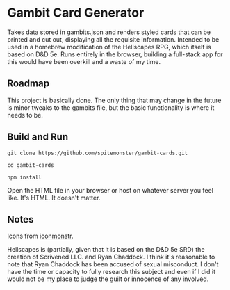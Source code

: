 # Gambit Card Generator

Takes data stored in gambits.json and renders styled cards that can be printed and cut out, displaying all the requisite information. Intended to be used in a homebrew modification of the Hellscapes RPG, which itself is based on D&D 5e. Runs entirely in the browser, building a full-stack app for this would have been overkill and a waste of my time.

## Roadmap

This project is basically done. The only thing that may change in the future is minor tweaks to the gambits file, but the basic functionality is where it needs to be.

## Build and Run

`git clone https://github.com/spitemonster/gambit-cards.git`

`cd gambit-cards`

`npm install`

Open the HTML file in your browser or host on whatever server you feel like. It's HTML. It doesn't matter.

## Notes

Icons from [iconmonstr](https://iconmonstr.com/).

Hellscapes is (partially, given that it is based on the D&D 5e SRD) the creation of Scrivened LLC. and Ryan Chaddock. I think it's reasonable to note that Ryan Chaddock has been accused of sexual misconduct. I don't have the time or capacity to fully research this subject and even if I did it would not be my place to judge the guilt or innocence of any involved.
